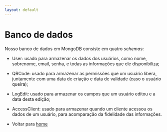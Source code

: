 ```yaml
---
layout: default
---
```


# Banco de dados

Nosso banco de dados em MongoDB consiste em quatro _schemas_:
- User: usado para armazenar os dados dos usuários, como nome, sobrenome, email, senha, e todas as informações que ele disponibiliza;
- QRCode: usado para armazenar as permissões que um usuário libera, juntamente com uma data de criação e data de validade (caso o usuário queira);
- LogEdit: usado para armazenar os campos que um usuário editou e a data desta edição;
- AccessClient: usado para armazenar quando um cliente acessou os dados de um usuário, para acomparação da fidelidade das informações.

- Voltar para [home](/)